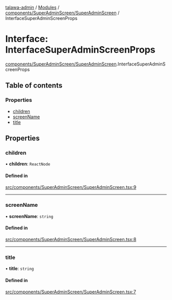 [talawa-admin](../README.md) / [Modules](../modules.md) / [components/SuperAdminScreen/SuperAdminScreen](../modules/components_SuperAdminScreen_SuperAdminScreen.md) / InterfaceSuperAdminScreenProps

# Interface: InterfaceSuperAdminScreenProps

[components/SuperAdminScreen/SuperAdminScreen](../modules/components_SuperAdminScreen_SuperAdminScreen.md).InterfaceSuperAdminScreenProps

## Table of contents

### Properties

- [children](components_SuperAdminScreen_SuperAdminScreen.InterfaceSuperAdminScreenProps.md#children)
- [screenName](components_SuperAdminScreen_SuperAdminScreen.InterfaceSuperAdminScreenProps.md#screenname)
- [title](components_SuperAdminScreen_SuperAdminScreen.InterfaceSuperAdminScreenProps.md#title)

## Properties

### children

• **children**: `ReactNode`

#### Defined in

[src/components/SuperAdminScreen/SuperAdminScreen.tsx:9](https://github.com/chandel-aman/talawa-admin/blob/8321f36/src/components/SuperAdminScreen/SuperAdminScreen.tsx#L9)

___

### screenName

• **screenName**: `string`

#### Defined in

[src/components/SuperAdminScreen/SuperAdminScreen.tsx:8](https://github.com/chandel-aman/talawa-admin/blob/8321f36/src/components/SuperAdminScreen/SuperAdminScreen.tsx#L8)

___

### title

• **title**: `string`

#### Defined in

[src/components/SuperAdminScreen/SuperAdminScreen.tsx:7](https://github.com/chandel-aman/talawa-admin/blob/8321f36/src/components/SuperAdminScreen/SuperAdminScreen.tsx#L7)
